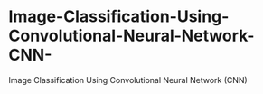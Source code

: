 # Image-Classification-Using-Convolutional-Neural-Network-CNN-
Image Classification Using Convolutional Neural Network (CNN)
